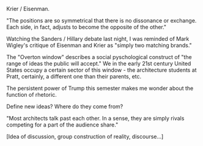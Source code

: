 
Krier / Eisenman.

"The positions are so symmetrical that there is no dissonance or exchange. Each side, in fact, adjusts to become the opposite of the other."

Watching the Sanders / Hillary debate last night, I was reminded of Mark Wigley's critique of Eisenman and Krier as "simply two matching brands."

The "Overton window" describes a social pyschological construct of "the range of ideas the public will accept." We in the early 21st century United States occupy a certain sector of this window - the architecture students at Pratt, certainly, a different one than their parents, etc.

The persistent power of Trump this semester makes me wonder about the function of rhetoric.

Define new ideas? Where do they come from?

"Most architects talk past each other. In a sense, they are simply rivals competing for a part of the audience share." 



[Idea of discussion, group construction of reality, discourse...]


